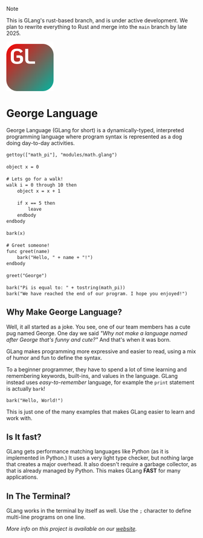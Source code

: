 > [!NOTE]
> This is GLang's rust-based branch, and is under active development. We plan to rewrite everything to Rust and
merge into the `main` branch by late 2025.

<img src="resources/icons/george_language_icon.svg" width="125">

# George Language
George Language (GLang for short) is a dynamically-typed, interpreted programming language where program syntax is
represented as a dog doing day-to-day activities.

```
gettoy(["math_pi"], "modules/math.glang")

object x = 0

# Lets go for a walk!
walk i = 0 through 10 then
    object x = x + 1

    if x == 5 then
        leave
    endbody
endbody

bark(x)

# Greet someone!
func greet(name)
    bark("Hello, " + name + "!")
endbody

greet("George")

bark("Pi is equal to: " + tostring(math_pi))
bark("We have reached the end of our program. I hope you enjoyed!")
```

## Why Make George Language?
Well, it all started as a joke. You see, one of our team members has a cute pug named George. One day we said
_"Why not make a language named after George that's funny and cute?"_ And that's when it was born.

GLang makes programming more expressive and easier to read, using a mix of humor and fun to define the syntax.

To a beginner programmer, they have to spend a lot of time learning and remembering keywords, built-ins, and
values in the language. GLang instead uses _easy-to-remember_ language, for example the `print` statement
is actually `bark`!

```
bark("Hello, World!")
```

This is just one of the many examples that makes GLang easier to learn and work with.

## Is It fast?
GLang gets performance matching languages like Python (as it is implemented in Python.)
It uses a very light type checker, but nothing large that creates a major overhead. It also
doesn't require a garbage collector, as that is already managed by Python. This makes GLang
**FAST** for many applications.

## In The Terminal?
GLang works in the terminal by itself as well. Use the `;` character to define multi-line programs
on one line.


_More info on this project is available on our [website](https://sites.google.com/view/george-lang/home)._
